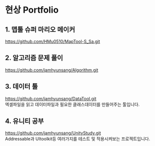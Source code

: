 # 현상 Portfolio

## 1. 맵툴 슈퍼 마리오 메이커
https://github.com/HMu0510/MapTool-S_Sa.git

## 2. 알고리즘 문제 풀이
https://github.com/jamhyunsang/Algorithm.git

## 3. 데이터 툴
https://github.com/jamhyunsang/DataTool.git   
엑셀파일을 읽고 데이터파일과 필요한 클래스데이터를 만들어주는 툴입니다.

## 4. 유니티 공부
https://github.com/jamhyunsang/UnityStudy.git   
Addressable과 UItoolkit등 여러가지를 테스트 및 적용시켜보는 프로젝트입니다.
